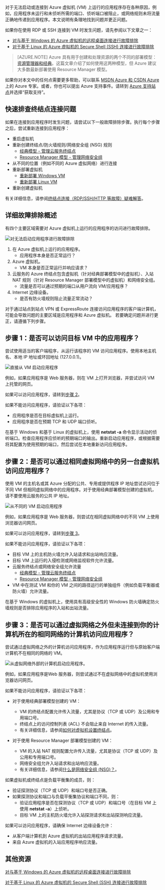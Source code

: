对于无法启动或连接到 Azure 虚拟机 (VM) 上运行的应用程序存在各种原因，例如，应用程序未运行和未侦听所需的端口、侦听端口被阻止，或网络规则未将流量正确地传递到应用程序。本文说明有条理地找到问题并更正问题。

如果你在使用 RDP 或 SSH 连接到 VM 时发生问题，请先参阅以下文章之一：

 - [对与基于 Windows 的 Azure 虚拟机的远程桌面连接进行故障排除](/documentation/articles/virtual-machines-windows-troubleshoot-rdp-connection/)
 - [对于基于 Linux 的 Azure 虚拟机的 Secure Shell (SSH) 连接进行故障排除](/documentation/articles/virtual-machines-linux-troubleshoot-ssh-connection/)

> [AZURE.NOTE] Azure 具有用于创建和处理资源的两个不同的部署模型：[资源管理器和经典](/documentation/articles/resource-manager-deployment-model/)。这篇文章介绍了如何使用这两种模型，但 Azure 建议大多数最新部署使用 Resource Manager 模型。

如果你对本文中的任何点需要更多帮助，可以联系 [MSDN Azure 和 CSDN Azure](/support/forums/)上的 Azure 专家。或者，你也可以提出 Azure 支持事件。请转到 [Azure 支持站点](/support/contact/)并选择“获取支持”。

## 快速排查终结点连接问题

如果在连接到应用程序时发生问题，请尝试以下一般故障排除步骤。执行每个步骤之后，尝试重新连接到应用程序：

- 重启虚拟机
- 重新创建终结点/防火墙规则/网络安全组 (NSG) 规则
	- [经典模型 - 管理云服务终结点](/documentation/articles/cloud-services-enable-communication-role-instances/)
	- [Resource Manager 模型 - 管理网络安全组](/documentation/articles/virtual-networks-create-nsg-arm-pportal/)
- 从不同的位置（例如不同的 Azure 虚拟网络）进行连接
- 重新部署虚拟机
	- [重新部署 Windows VM](/documentation/articles/virtual-machines-windows-redeploy-to-new-node/)
	- [重新部署 Linux VM](/documentation/articles/virtual-machines-linux-redeploy-to-new-node/)
- 重新创建虚拟机

有关详细信息，请参阅[终结点连接（RDP/SSH/HTTP 等故障）疑难解答](https://social.msdn.microsoft.com/Forums/azure/538a8f18-7c1f-4d6e-b81c-70c00e25c93d/troubleshooting-endpoint-connectivity-rdpsshhttp-etc-failures?forum=WAVirtualMachinesforWindows)。

## 详细故障排除概述

有四个主要区域需要对 Azure 虚拟机上运行的应用程序的访问进行故障排除。

![对无法启动应用程序进行故障排除](./media/virtual-machines-common-troubleshoot-app-connection/tshoot_app_access1.png)

1.	在 Azure 虚拟机上运行的应用程序。
	- 应用程序本身是否正常运行？
2.	Azure 虚拟机。
	- VM 本身是否正常运行并响应请求？
3.	云服务的 Azure 终结点包含虚拟机（针对经典部署模型中的虚拟机）、入站 NAT 规则（针对 Resource Manager 部署模型中的虚拟机）和网络安全组。
	- 流量是否可以通过预期的端口从用户流向 VM/应用程序？
4.	Internet 边缘设备。
	- 是否有防火墙规则阻止流量正常流动？

对于通过站点到站点 VPN 或 ExpressRoute 连接访问应用程序的客户端计算机，可能会导致问题的主要区域是应用程序和 Azure 虚拟机。
若要确定问题并进行更正，请遵循下列步骤。

## 步骤 1：是否可以访问目标 VM 中的应用程序？

尝试使用适当的客户端程序，从运行该程序的 VM 访问应用程序。使用本地主机名、本地 IP 地址或环回地址 (127.0.0.1)。

![直接从 VM 启动应用程序](./media/virtual-machines-common-troubleshoot-app-connection/tshoot_app_access2.png)

例如，如果应用程序是 Web 服务器，则在 VM 上打开浏览器，并尝试访问 VM 上托管的网页。

如果可以访问应用程序，请转到[步骤 2](#step2)。

如果不能访问应用程序，请验证以下各项：

- 应用程序是否在目标虚拟机上运行。
- 应用程序是否在预期 TCP 和 UDP 端口侦听。

在基于 Windows 和基于 Linux 的虚拟机上，使用 **netstat -a** 命令显示活动的侦听端口。检查应用程序应侦听的预期端口的输出。重新启动应用程序，或根据需要将其配置为使用预期的端口，然后尝试在本地重新访问应用程序。

## <a id="step2"></a>步骤 2：是否可以通过相同虚拟网络中的另一台虚拟机访问应用程序？

使用 VM 的主机名或其 Azure 分配的公共、专用或提供程序 IP 地址尝试访问位于不同 VM 但相同虚拟网络中的应用程序。对于使用经典部署模型创建的虚拟机，请不要使用云服务的公共 IP 地址。

![从不同的 VM 启动应用程序](./media/virtual-machines-common-troubleshoot-app-connection/tshoot_app_access3.png)

例如，如果应用程序是 Web 服务器，则尝试在相同虚拟网络中的不同 VM 上使用浏览器访问网页。

如果可以访问应用程序，请转到[步骤 3](#step3)。

如果不能访问应用程序，请验证以下各项：

- 目标 VM 上的主机防火墙允许入站请求和出站响应流量。
- 目标 VM 上运行的入侵检测或网络监视软件允许流量。
- 云服务终结点或网络安全组允许流量
	- [经典模型 - 管理云服务终结点](/documentation/articles/cloud-services-enable-communication-role-instances/)
	- [Resource Manager 模型 - 管理网络安全组](/documentation/articles/virtual-networks-create-nsg-arm-pportal/)
- VM 中在测试 VM 和你的 VM 之间的路径运行的单独组件（例如负载平衡器或防火墙）允许流量。

在基于 Windows 的虚拟机上，使用具有高级安全性的 Windows 防火墙确定防火墙规则是否排除应用程序的入站和出站流量。

## <a id="step3"></a>步骤 3：是否可以通过虚拟网络之外但未连接到你的计算机所在的相同网络的计算机访问应用程序？

尝试通过虚拟网络之外的计算机访问应用程序，作为应用程序运行但与原始客户端计算机不在相同的网络的 VM。

![从虚拟网络外部的计算机启动应用程序。](./media/virtual-machines-common-troubleshoot-app-connection/tshoot_app_access4.png)

例如，如果应用程序是Web 服务器，则尝试通过不在虚拟网络中的虚拟机使用浏览器访问网页。

如果不能访问应用程序，请验证以下各项：

- 对于使用经典部署模型创建的 VM：
	- VM 的终结点配置允许传入流量，尤其是协议（TCP 或 UDP）及公用和专用端口号。
	- 终结点上的访问控制列表 (ACL) 不会阻止来自 Internet 的传入流量。
	- 有关详细信息，请参阅[如何对虚拟机设置终结点](/documentation/articles/virtual-machines-windows-classic-setup-endpoints/)。

- 对于使用 Resource Manager 部署模型创建的 VM：
	- VM 的入站 NAT 规则配置允许传入流量，尤其是协议（TCP 或 UDP）及公用和专用端口号。
	- 网络安全组允许入站请求和出站响应流量。
	- 有关详细信息，请参阅[什么是网络安全组 (NSG)？](/documentation/articles/virtual-networks-nsg/)。

如果虚拟机或终结点是负载平衡集的成员，则：

- 验证探测协议（TCP 或 UDP）和端口号是否正确。
- 如果探测协议和端口与负载平衡集协议和端口不同，则：
	- 验证应用程序是否在探测协议（TCP 或 UDP）和端口号（在目标 VM 上使用 **netstat -a**）上侦听。
	- 目标 VM 上的主机防火墙允许入站探测请求和出站探测响应流量。

如果可以访问应用程序，请确保 Internet 边缘设备允许：

- 从客户端计算机到 Azure 虚拟机的出站应用程序请求流量。
- 来自 Azure 虚拟机的入站应用程序响应流量。

## 其他资源

[对与基于 Windows 的 Azure 虚拟机的远程桌面连接进行故障排除](/documentation/articles/virtual-machines-windows-troubleshoot-rdp-connection/)

[对于基于 Linux 的 Azure 虚拟机的 Secure Shell (SSH) 连接进行故障排除](/documentation/articles/virtual-machines-linux-troubleshoot-ssh-connection/)

<!---HONumber=Mooncake_0808_2016-->